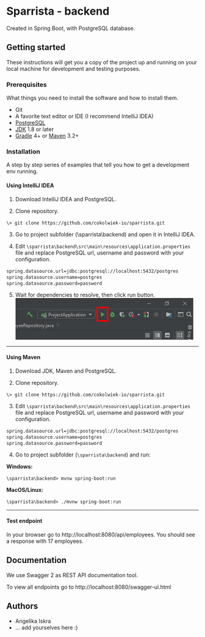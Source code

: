 # Sparrista - backend
Created in Spring Boot, with PostgreSQL database.

## Getting started
These instructions will get you a copy of the project up and running on your local machine for development and testing purposes.

### Prerequisites
What things you need to install the software and how to install them.

- Git
- A favorite text editor or IDE (I recommend IntelliJ IDEA)
- [PostgreSQL](https://www.postgresql.org/download/)
- [JDK](http://www.oracle.com/technetwork/java/javase/downloads/index.html) 1.8 or later
- [Gradle](http://www.gradle.org/downloads) 4+ or [Maven](https://maven.apache.org/download.cgi) 3.2+

### Installation
A step by step series of examples that tell you how to get a development env running.

#### Using IntelliJ IDEA

1. Download IntelliJ IDEA and PostgreSQL.

2. Clone repository.
```batch
\> git clone https://github.com/cokolwiek-io/sparrista.git
```

3. Go to project subfolder (\sparrista\backend) and open it in IntelliJ IDEA.

4. Edit ```\sparrista\backend\src\main\resources\application.properties``` file and replace PostgreSQL url, username and password with your configuration.
```properties
spring.datasource.url=jdbc:postgresql://localhost:5432/postgres
spring.datasource.username=postgres
spring.datasource.password=password
```   

5. Wait for dependencies to resolve, then click run button.
![img.png](img.png)

---
#### Using Maven

1. Download JDK, Maven and PostgreSQL.

2. Clone repository.
```batch
\> git clone https://github.com/cokolwiek-io/sparrista.git
```

3. Edit ```\sparrista\backend\src\main\resources\application.properties``` file and replace PostgreSQL url, username and password with your configuration.
```properties
spring.datasource.url=jdbc:postgresql://localhost:5432/postgres
spring.datasource.username=postgres
spring.datasource.password=password
```   

4. Go to project subfolder (`\sparrista\backend`) and run:

<b>Windows:</b>
```batch
\sparrista\backend> mvnw spring-boot:run
```

<b>MacOS/Linux:</b>
```batch
\sparrista\backend> ./mvnw spring-boot:run
```
---

#### Test endpoint
In your browser go to http://localhost:8080/api/employees. You should see a response with 17 employees.

## Documentation
We use Swagger 2 as REST API documentation tool.

To view all endpoints go to http://localhost:8080/swagger-ui.html

## Authors
- Angelika Iskra
- ... add yourselves here :)